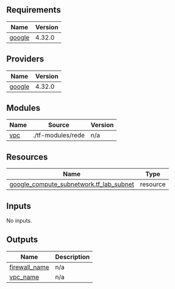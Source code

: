 ## Requirements

| Name | Version |
|------|---------|
| <a name="requirement_google"></a> [google](#requirement\_google) | 4.32.0 |

## Providers

| Name | Version |
|------|---------|
| <a name="provider_google"></a> [google](#provider\_google) | 4.32.0 |

## Modules

| Name | Source | Version |
|------|--------|---------|
| <a name="module_vpc"></a> [vpc](#module\_vpc) | ./tf-modules/rede | n/a |

## Resources

| Name | Type |
|------|------|
| [google_compute_subnetwork.tf_lab_subnet](https://registry.terraform.io/providers/hashicorp/google/4.32.0/docs/resources/compute_subnetwork) | resource |

## Inputs

No inputs.

## Outputs

| Name | Description |
|------|-------------|
| <a name="output_firewall_name"></a> [firewall\_name](#output\_firewall\_name) | n/a |
| <a name="output_vpc_name"></a> [vpc\_name](#output\_vpc\_name) | n/a |
